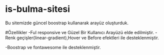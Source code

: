 # is-bulma-sitesi

Bu sitemizde güncel boostrap kullanarak arayüz oluşturduk.

#Özellikler -Ful responsive ve Güzel Bir Kullanıcı Arayüzü elde edilmiştir. -Renk geçişler(linear-gradient),Hover ve Before efektleri ile desteklenmiştir.

-Boostrap ve fontawesome ile desteklenmiştir.
